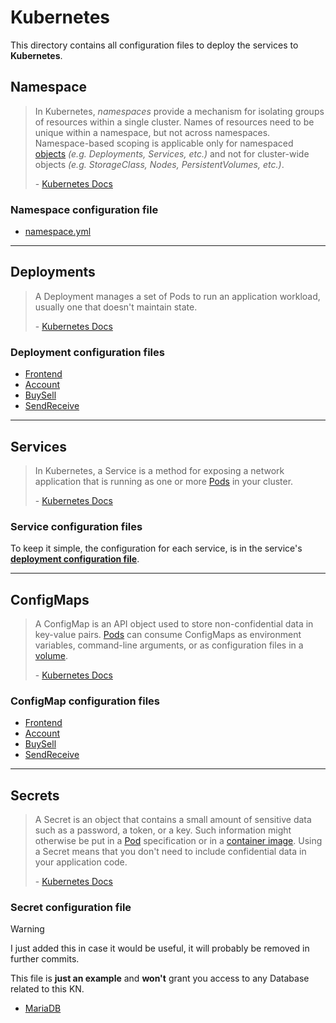 # Kubernetes

This directory contains all configuration files to deploy the services to **Kubernetes**.

## Namespace

> In Kubernetes, _namespaces_ provide a mechanism for isolating groups of resources within a single cluster. Names of resources need to be unique within a namespace, but not across namespaces. Namespace-based scoping is applicable only for namespaced [objects](https://kubernetes.io/docs/concepts/overview/working-with-objects/#kubernetes-objects) _(e.g. Deployments, Services, etc.)_ and not for cluster-wide objects _(e.g. StorageClass, Nodes, PersistentVolumes, etc.)_.
>
> \- [Kubernetes Docs](https://kubernetes.io/docs/concepts/overview/working-with-objects/namespaces/)

### Namespace configuration file

- [namespace.yml](./namespace.yml)

---

## Deployments

> A Deployment manages a set of Pods to run an application workload, usually one that doesn't maintain state.
>
> \- [Kubernetes Docs](https://kubernetes.io/docs/concepts/workloads/controllers/deployment/)

### Deployment configuration files

- [Frontend](./deployments/deployment-frontend.yml)
- [Account](./deployments/deployment-account.yml)
- [BuySell](./deployments/deployment-buysell.yml)
- [SendReceive](./deployments/deployment-sendreceive.yml)

---

## Services

> In Kubernetes, a Service is a method for exposing a network application that is running as one or more [Pods](https://kubernetes.io/docs/concepts/workloads/pods/) in your cluster.
>
> \- [Kubernetes Docs](https://kubernetes.io/docs/concepts/services-networking/service/)

### Service configuration files

To keep it simple, the configuration for each service, is in the service's [**deployment configuration file**](#deployment-configuration-files).

---

## ConfigMaps

> A ConfigMap is an API object used to store non-confidential data in key-value pairs. [Pods](https://kubernetes.io/docs/concepts/workloads/pods/) can consume ConfigMaps as environment variables, command-line arguments, or as configuration files in a [volume](https://kubernetes.io/docs/concepts/storage/volumes/).
>
> \- [Kubernetes Docs](https://kubernetes.io/docs/concepts/configuration/configmap/)

### ConfigMap configuration files

- [Frontend](./config/frontend-env.yml)
- [Account](./config/account-env.yml)
- [BuySell](./config/buysell-env.yml)
- [SendReceive](./config/sendreceive-env.yml)

---

## Secrets

> A Secret is an object that contains a small amount of sensitive data such as a password, a token, or a key. Such information might otherwise be put in a [Pod](https://kubernetes.io/docs/concepts/workloads/pods/) specification or in a [container image](https://kubernetes.io/docs/reference/glossary/?all=true#term-image). Using a Secret means that you don't need to include confidential data in your application code.
>
> \- [Kubernetes Docs](https://kubernetes.io/docs/concepts/configuration/secret/)

### Secret configuration file

> [!WARNING]
>
> I just added this in case it would be useful, it will probably be removed in further commits.
>
> This file is **just an example** and **won't** grant you access to any Database related to this KN.

- [MariaDB](./secrets/mariadb-secret.yml)

